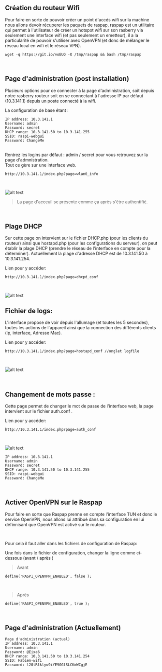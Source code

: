 Création du routeur Wifi
---
Pour faire en sorte de pouvoir créer un point d'accés wifi sur la machine nous allons devoir récuperer les paquets de raspap, raspap est un utilitaire qui permet à l'utilisateur de créer un hotspot wifi sur son rasberry via seulement une interface wifi (et pas seulement un emetteur), il a la particularité de pouvoir s'utiliser avec OpenVPN (et donc de mélanger le réseau local en wifi et le réseau VPN).


```shell
wget -q https://git.io/voEUQ -O /tmp/raspap && bash /tmp/raspap
```
<br>


Page d'administration (post installation)
--
Plusieurs options pour ce connecter à la page d'administration, soit depuis notre rasberry routeur soit en se connectant à l'adresse IP par défaut (10.3.141.1) depuis un poste connecté à la wifi.

La configuration de base étant :

```shell
IP address: 10.3.141.1
Username: admin
Password: secret
DHCP range: 10.3.141.50 to 10.3.141.255
SSID: raspi-webgui
Password: ChangeMe
```

<br>
Rentrez les logins par défaut : admin / secret pour vous retrouvez sur la page d'admnistration.
<br>
Tout ce gère sur une interface web.
<br>

```shell
http://10.3.141.1/index.php?page=wlan0_info
```
<br>

![alt text](https://github.com/Eixa6Info/eixa6_vpn/blob/master/img/Raspap/2019-05-22%2020_46_52-Raspbian%20WiFi%20Configuration%20Portal.png)
>La page d'acceuil se présente comme ça après s'être authentifié.
<br>

Plage DHCP
--
Sur cette page on intervient sur le fichier DHCP.php (pour les clients du routeur) ainsi que hostapd.php (pour les configurations du serveur), on peut établir la plage DHCP (prendre le réseau de l'interface en compte pour la déterminer). Actuellement la plage d'adresse DHCP est de 10.3.141.50 à 10.3.141.254.
<br>

Lien pour y accéder:
```shell
http://10.3.141.1/index.php?page=dhcpd_conf
```

<br>

![alt text](https://github.com/Eixa6Info/eixa6_vpn/blob/master/img/Raspap/2019-05-24%2011_48_27-Raspbian%20WiFi%20Configuration%20Portal.png)

Fichier de logs:
--
L'interface propose de voir depuis l'allumage (et toutes les 5 secondes), toutes les actions de l'appareil ainsi que la connection des différents clients (ip, interface, Adresse Mac).
<br>

Lien pour y accéder:
```shell
http://10.3.141.1/index.php?page=hostapd_conf //onglet logfile
```

<br>

![alt text](https://github.com/Eixa6Info/eixa6_vpn/blob/master/img/Raspap/2019-05-24%2011_50_55-Raspbian%20WiFi%20Configuration%20Portal.png)


<br>

Changement de mots passe :
--
Cette page permet de changer le mot de passe de l'interface web, la page intervient sur le fichier auth.conf .
<br>

Lien pour y accéder:
```shell
http://10.3.141.1/index.php?page=auth_conf
```

<br>

![alt text](https://github.com/Eixa6Info/eixa6_vpn/blob/master/img/Raspap/2019-05-24%2011_52_19-Raspbian%20WiFi%20Configuration%20Portal.png)

```shell
IP address: 10.3.141.1
Username: admin
Password: secret
DHCP range: 10.3.141.50 to 10.3.141.255
SSID: raspi-webgui
Password: ChangeMe
```
<br>

Activer OpenVPN sur le Raspap
---
Pour faire en sorte que Raspap prenne en compte l'interface TUN et donc le service OpenVPN, nous allons lui attribué dans sa configuration en lui définnisant que OpenVPN est activé sur le routeur.

<br>

Pour cela il faut aller dans les fichiers de configuration de Raspap:



Une fois dans le fichier de configuration, changer la ligne comme ci-dessous (avant / après )

>Avant

```shell
define('RASPI_OPENVPN_ENABLED', false );
```

<br>

>Après

```shell
define('RASPI_OPENVPN_ENABLED', true );
```
<br>

Page d'administration (Actuellement)
--

```shell
Page d'administration (actuel)
IP address: 10.3.141.1
Username: admin
Password: @Eixa6
DHCP range: 10.3.141.50 to 10.3.141.254
SSID: Fabien-wifi
Password: l20tRlklyu9iYE9GGlSLCKmWCgjE
```
